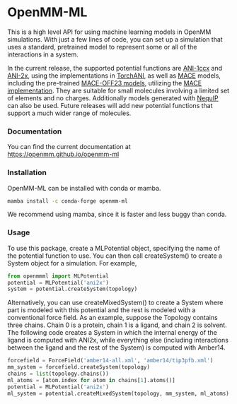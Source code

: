 # OpenMM-ML

This is a high level API for using machine learning models in OpenMM simulations.  With just a few lines of code, you
can set up a simulation that uses a standard, pretrained model to represent some or all of the interactions in a system.

In the current release, the supported potential functions are [ANI-1ccx](https://www.nature.com/articles/s41467-019-10827-4)
and [ANI-2x](https://pubs.acs.org/doi/full/10.1021/acs.jctc.0c00121), using the implementations in [TorchANI](https://github.com/aiqm/torchani), as well as [MACE](https://arxiv.org/abs/2206.07697) models, including the pre-trained [MACE-OFF23 models](https://arxiv.org/abs/2312.15211), utilizing the [MACE implementation](https://github.com/ACEsuit/mace).  They are
suitable for small molecules involving a limited set of elements and no charges.  Additionally models generated with [NequIP](https://www.nature.com/articles/s41467-022-29939-5) can also be used.
Future releases will add new potential functions that support a much wider range of molecules.

### Documentation 

You can find the current documentation at https://openmm.github.io/openmm-ml

### Installation

OpenMM-ML can be installed with conda or mamba.

```bash
mamba install -c conda-forge openmm-ml
```

We recommend using mamba, since it is faster and less buggy than conda.

### Usage

To use this package, create a MLPotential object, specifying the name of the potential function to use.  You can then
call createSystem() to create a System object  for a simulation.  For example,

```python
from openmmml import MLPotential
potential = MLPotential('ani2x')
system = potential.createSystem(topology)
```

Alternatively, you can use createMixedSystem() to create a System where part is modeled with this potential and the rest
is modeled with a conventional force field.  As an example, suppose the Topology contains three chains.  Chain 0 is a
protein, chain 1 is a ligand, and chain 2 is solvent.  The following code creates a System in which the internal energy
of the ligand is computed with ANI2x, while everything else (including interactions between the ligand and the rest of
the System) is computed with Amber14.

```python
forcefield = ForceField('amber14-all.xml', 'amber14/tip3pfb.xml')
mm_system = forcefield.createSystem(topology)
chains = list(topology.chains())
ml_atoms = [atom.index for atom in chains[1].atoms()]
potential = MLPotential('ani2x')
ml_system = potential.createMixedSystem(topology, mm_system, ml_atoms)
```
